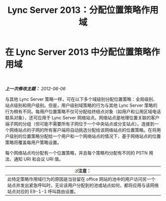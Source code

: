 ﻿---
title: Lync Server 2013：分配位置策略作用域
TOCTitle: 分配位置策略作用域
ms:assetid: e4c66517-c593-4253-b900-7b4dd8bddf2f
ms:mtpsurl: https://technet.microsoft.com/zh-cn/library/JJ205360(v=OCS.15)
ms:contentKeyID: 49314539
ms.date: 05/19/2016
mtps_version: v=OCS.15
ms.translationtype: HT
---

# 在 Lync Server 2013 中分配位置策略作用域

 

_**上一次修改主题：** 2012-06-06_

与其他 Lync Server 策略一样，可在以下多个域级别分配位置策略：全局级别、站点级别和用户级别。但是，用户级别域策略的行为与其他 Lync Server 策略的行为稍有不同。每用户位置策略不仅可分配给终结点对象（如用户和公用区域电话联系对象），还可应用于 Lync Server 网络站点。网络站点是地理位置关联的客户端子网的分组（但可能不需要所有子网位于一个中央站点或分支站点）。连接到一个网络站点的子网的所有客户端将自动挑选分配给该网络站点的位置策略。在将用户级别的位置策略分配给一个用户和一个网络站点的情况下，基于网络站点的位置策略将覆盖每用户策略设置。

每个网络站点均分配有一个位置策略，并且每个策略均分配有不同的 PSTN 用法、通知 URI 和会议 URI 值。

<table>
<thead>
<tr class="header">
<th><img src="images/Dn783119.note(OCS.15).gif" title="note" alt="note" />注意：</th>
</tr>
</thead>
<tbody>
<tr class="odd">
<td>此特定策略作用域行为的原因是当驻留在 office 网站的池中的用户访问另一个站点并发出紧急呼叫时，无论该用户分配到的池或站点如何，都将应用与该网络站点对应的 E9-1-1 呼叫路由设置。</td>
</tr>
</tbody>
</table>

